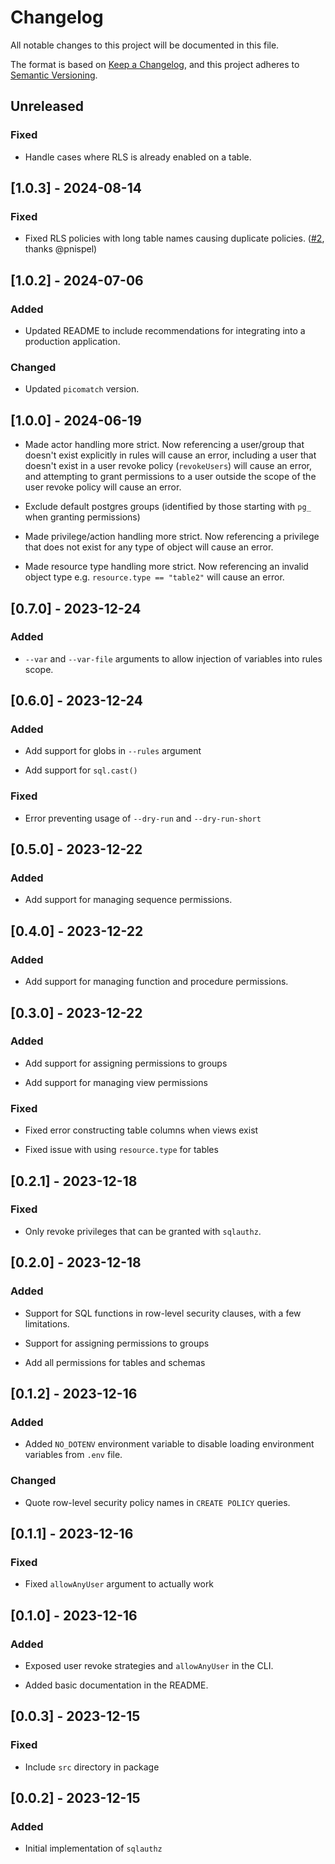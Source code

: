 # Changelog

All notable changes to this project will be documented in this file.

The format is based on [Keep a Changelog](https://keepachangelog.com/en/1.0.0/),
and this project adheres to [Semantic Versioning](https://semver.org/spec/v2.0.0.html).

## Unreleased

### Fixed

- Handle cases where RLS is already enabled on a table.

## [1.0.3] - 2024-08-14

### Fixed

- Fixed RLS policies with long table names causing duplicate policies. ([#2](https://github.com/cfeenstra67/sqlauthz/pull/2), thanks @pnispel)

## [1.0.2] - 2024-07-06

### Added

- Updated README to include recommendations for integrating into a production application.

### Changed

- Updated `picomatch` version.

## [1.0.0] - 2024-06-19

- Made actor handling more strict. Now referencing a user/group that doesn't exist explicitly in rules will cause an error, including a user that doesn't exist in a user revoke policy (`revokeUsers`) will cause an error, and attempting to grant permissions to a user outside the scope of the user revoke policy will cause an error.

- Exclude default postgres groups (identified by those starting with `pg_` when granting permissions)

- Made privilege/action handling more strict. Now referencing a privilege that does not exist for any type of object will cause an error.

- Made resource type handling more strict. Now referencing an invalid object type e.g. `resource.type == "table2"` will cause an error.

## [0.7.0] - 2023-12-24

### Added

- `--var` and `--var-file` arguments to allow injection of variables into rules scope.

## [0.6.0] - 2023-12-24

### Added

- Add support for globs in `--rules` argument

- Add support for `sql.cast()`

### Fixed

- Error preventing usage of `--dry-run` and `--dry-run-short`

## [0.5.0] - 2023-12-22

### Added

- Add support for managing sequence permissions.

## [0.4.0] - 2023-12-22

### Added

- Add support for managing function and procedure permissions.

## [0.3.0] - 2023-12-22

### Added

- Add support for assigning permissions to groups

- Add support for managing view permissions

### Fixed

- Fixed error constructing table columns when views exist

- Fixed issue with using `resource.type` for tables

## [0.2.1] - 2023-12-18

### Fixed

- Only revoke privileges that can be granted with `sqlauthz`.

## [0.2.0] - 2023-12-18

### Added

- Support for SQL functions in row-level security clauses, with a few limitations.

- Support for assigning permissions to groups

- Add all permissions for tables and schemas

## [0.1.2] - 2023-12-16

### Added

- Added `NO_DOTENV` environment variable to disable loading environment variables from `.env` file.

### Changed

- Quote row-level security policy names in `CREATE POLICY` queries.

## [0.1.1] - 2023-12-16

### Fixed

- Fixed `allowAnyUser` argument to actually work

## [0.1.0] - 2023-12-16

### Added

- Exposed user revoke strategies and `allowAnyUser` in the CLI.

- Added basic documentation in the README.

## [0.0.3] - 2023-12-15

### Fixed

- Include `src` directory in package

## [0.0.2] - 2023-12-15

### Added

- Initial implementation of `sqlauthz`
